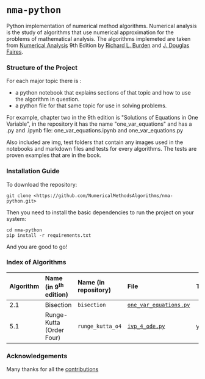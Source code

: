  # `nma-python`

Python implementation of numerical method algorithms. Numerical analysis is the study of algorithms that use numerical approximation for the problems of mathematical analysis. The algorithms implemeted are taken from [Numerical Analysis](https://www.amazon.com/Numerical-Analysis-Richard-L-Burden/dp/0538733519) 9th Edition by [Richard L. Burden](https://www.amazon.com/Richard-L-Burden/e/B001IQZIR0/ref=dp_byline_cont_book_1) and [J. Douglas Faires](https://www.amazon.com/s/ref=dp_byline_sr_book_2?ie=UTF8&field-author=J.+Douglas+Faires&text=J.+Douglas+Faires&sort=relevancerank&search-alias=books).

### Structure of the Project

For each major topic there is :

- a python notebook that explains sections of that topic and how to use the algorithm in question.
- a python file for that same topic for use in solving problems.

For example, chapter two in the 9th edition is "Solutions of Equations in One Variable", in the repository it has the name "one_var_equations" and has a .py and .ipynb file: one_var_equations.ipynb and one_var_equations.py

Also included are img, test folders that contain any images used in the notebooks and markdown files and tests for every algorithms. The tests are proven examples that are in the book.

### Installation Guide

To download the repository:

```
git clone <https://github.com/NumericalMethodsAlgorithms/nma-python.git>
```

Then you need to install the basic dependencies to run the project on your system:

```
cd nma-python
pip install -r requirements.txt
```

And you are good to go!

### Index of Algorithms

| **Algorithm** | **Name (in 9<sup>th</sup> edition)** | **Name (in repository)**      | **File**                                                 | **Tests** | **Notebook**
|:--------------|:-------------------------------------|:------------------------------|:---------------------------------------------------------|:----------|:------------|
| 2.1           | Bisection                            | `bisection`                   | [`one_var_equations.py`](ivp_4_ode.py)           |       |     |
| 5.1           | Runge-Kutta (Order Four)                              | `runge_kutta_o4`                | [`ivp_4_ode.py`](ivp_4_ode.py)                              |   yes   |     |

### Acknowledgements

Many thanks for all the [contributions](https://github.com/NumericalMethodsAlgorithms/nma-python/graphs/contributors)
